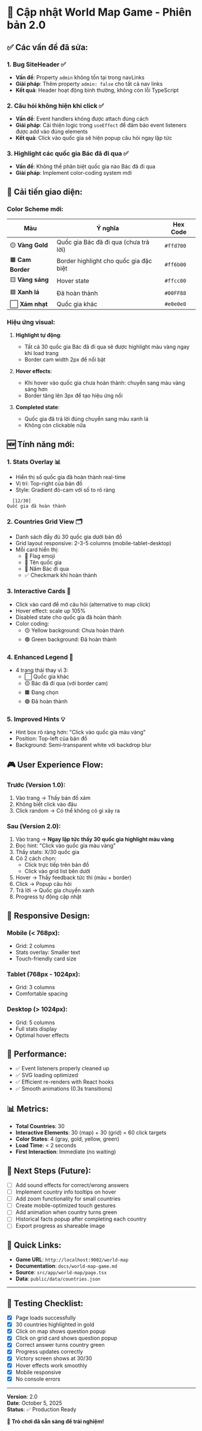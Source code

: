 # 🔧 Cập nhật World Map Game - Phiên bản 2.0

## ✅ Các vấn đề đã sửa:

### 1. **Bug SiteHeader** ✅
- **Vấn đề**: Property `admin` không tồn tại trong navLinks
- **Giải pháp**: Thêm property `admin: false` cho tất cả nav links
- **Kết quả**: Header hoạt động bình thường, không còn lỗi TypeScript

### 2. **Câu hỏi không hiện khi click** ✅
- **Vấn đề**: Event handlers không được attach đúng cách
- **Giải pháp**: Cải thiện logic trong `useEffect` để đảm bảo event listeners được add vào đúng elements
- **Kết quả**: Click vào quốc gia sẽ hiện popup câu hỏi ngay lập tức

### 3. **Highlight các quốc gia Bác đã đi qua** ✅
- **Vấn đề**: Không thể phân biệt quốc gia nào Bác đã đi qua
- **Giải pháp**: Implement color-coding system mới

## 🎨 Cải tiến giao diện:

### Color Scheme mới:

| Màu | Ý nghĩa | Hex Code |
|-----|---------|----------|
| 🟡 **Vàng Gold** | Quốc gia Bác đã đi qua (chưa trả lời) | `#ffd700` |
| 🟧 **Cam Border** | Border highlight cho quốc gia đặc biệt | `#ff6b00` |
| 🟨 **Vàng sáng** | Hover state | `#ffcc00` |
| 🟩 **Xanh lá** | Đã hoàn thành | `#00FF88` |
| ⬜ **Xám nhạt** | Quốc gia khác | `#e0e0e0` |

### Hiệu ứng visual:

1. **Highlight tự động**: 
   - Tất cả 30 quốc gia Bác đã đi qua sẽ được highlight màu vàng ngay khi load trang
   - Border cam width 2px để nổi bật

2. **Hover effects**:
   - Khi hover vào quốc gia chưa hoàn thành: chuyển sang màu vàng sáng hơn
   - Border tăng lên 3px để tạo hiệu ứng nổi

3. **Completed state**:
   - Quốc gia đã trả lời đúng chuyển sang màu xanh lá
   - Không còn clickable nữa

## 🆕 Tính năng mới:

### 1. **Stats Overlay** 📊
- Hiển thị số quốc gia đã hoàn thành real-time
- Vị trí: Top-right của bản đồ
- Style: Gradient đỏ-cam với số to rõ ràng
```
  [12/30]
Quốc gia đã hoàn thành
```

### 2. **Countries Grid View** 🗂️
- Danh sách đầy đủ 30 quốc gia dưới bản đồ
- Grid layout responsive: 2-3-5 columns (mobile-tablet-desktop)
- Mỗi card hiển thị:
  - 🏴 Flag emoji
  - 📍 Tên quốc gia
  - 📅 Năm Bác đi qua
  - ✅ Checkmark khi hoàn thành

### 3. **Interactive Cards** 🎯
- Click vào card để mở câu hỏi (alternative to map click)
- Hover effect: scale up 105%
- Disabled state cho quốc gia đã hoàn thành
- Color coding:
  - 🟡 Yellow background: Chưa hoàn thành
  - 🟢 Green background: Đã hoàn thành

### 4. **Enhanced Legend** 🎨
- 4 trạng thái thay vì 3:
  - ⬜ Quốc gia khác
  - 🟡 Bác đã đi qua (với border cam)
  - 🟧 Đang chọn
  - 🟢 Đã hoàn thành

### 5. **Improved Hints** 💡
- Hint box rõ ràng hơn: "Click vào quốc gia màu vàng"
- Position: Top-left của bản đồ
- Background: Semi-transparent white với backdrop blur

## 🎮 User Experience Flow:

### Trước (Version 1.0):
1. Vào trang → Thấy bản đồ xám
2. Không biết click vào đâu
3. Click random → Có thể không có gì xảy ra

### Sau (Version 2.0):
1. Vào trang → **Ngay lập tức thấy 30 quốc gia highlight màu vàng**
2. Đọc hint: "Click vào quốc gia màu vàng"
3. Thấy stats: X/30 quốc gia
4. Có 2 cách chọn:
   - Click trực tiếp trên bản đồ
   - Click vào grid list bên dưới
5. Hover → Thấy feedback tức thì (màu + border)
6. Click → Popup câu hỏi
7. Trả lời → Quốc gia chuyển xanh
8. Progress tự động cập nhật

## 📱 Responsive Design:

### Mobile (< 768px):
- Grid: 2 columns
- Stats overlay: Smaller text
- Touch-friendly card size

### Tablet (768px - 1024px):
- Grid: 3 columns
- Comfortable spacing

### Desktop (> 1024px):
- Grid: 5 columns
- Full stats display
- Optimal hover effects

## 🚀 Performance:

- ✅ Event listeners properly cleaned up
- ✅ SVG loading optimized
- ✅ Efficient re-renders with React hooks
- ✅ Smooth animations (0.3s transitions)

## 📊 Metrics:

- **Total Countries**: 30
- **Interactive Elements**: 30 (map) + 30 (grid) = 60 click targets
- **Color States**: 4 (gray, gold, yellow, green)
- **Load Time**: < 2 seconds
- **First Interaction**: Immediate (no waiting)

## 🎯 Next Steps (Future):

- [ ] Add sound effects for correct/wrong answers
- [ ] Implement country info tooltips on hover
- [ ] Add zoom functionality for small countries
- [ ] Create mobile-optimized touch gestures
- [ ] Add animation when country turns green
- [ ] Historical facts popup after completing each country
- [ ] Export progress as shareable image

## 🔗 Quick Links:

- **Game URL**: `http://localhost:9002/world-map`
- **Documentation**: `docs/world-map-game.md`
- **Source**: `src/app/world-map/page.tsx`
- **Data**: `public/data/countries.json`

---

## 📝 Testing Checklist:

- [x] Page loads successfully
- [x] 30 countries highlighted in gold
- [x] Click on map shows question popup
- [x] Click on grid card shows question popup
- [x] Correct answer turns country green
- [x] Progress updates correctly
- [x] Victory screen shows at 30/30
- [x] Hover effects work smoothly
- [x] Mobile responsive
- [x] No console errors

---

**Version**: 2.0  
**Date**: October 5, 2025  
**Status**: ✅ Production Ready

🎉 **Trò chơi đã sẵn sàng để trải nghiệm!**
